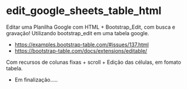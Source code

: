 # edit_google_sheets_table_html

Editar uma Planilha Google com HTML + Bootstrap_Edit, com busca e gravação!
Utilizando bootstrap_edit em uma tabela google.
  * https://examples.bootstrap-table.com/#issues/137.html
  * https://bootstrap-table.com/docs/extensions/editable/

Com recursos de colunas fixas + scroll + Edição das células, em fomato tabela.


- Em finalização.....
